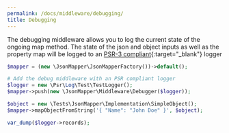 ```yaml
---
permalink: /docs/middleware/debugging/  
title: Debugging  
---
```


The debugging middleware allows you to log the current state of the ongoing map method. 
The state of the json and object inputs as well as the property map will be logged to an [PSR-3 compliant](https://www.php-fig.org/psr/psr-3/){:target="_blank"} logger
 
```php
$mapper = (new \JsonMapper\JsonMapperFactory())->default();

# Add the debug middleware with an PSR compliant logger
$logger = new \Psr\Log\Test\TestLogger();
$mapper->push(new \JsonMapper\Middleware\Debugger($logger));

$object = new \Tests\JsonMapper\Implementation\SimpleObject();
$mapper->mapObjectFromString('{ "Name": "John Doe" }', $object);

var_dump($logger->records);
```